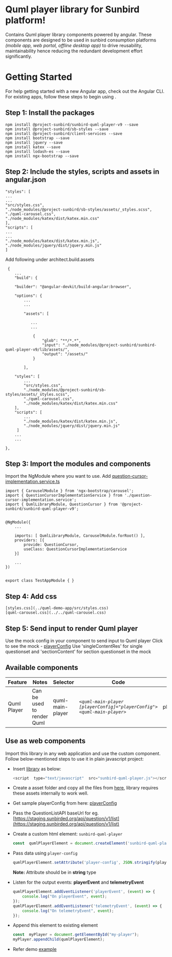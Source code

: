 # Quml player library for Sunbird platform!
Contains Quml player library components powered by angular. These components are designed to be used in sunbird consumption platforms *(mobile app, web portal, offline desktop app)* to drive reusability, maintainability hence reducing the redundant development effort significantly.

# Getting Started
For help getting started with a new Angular app, check out the Angular CLI.
For existing apps, follow these steps to begin using .

## Step 1: Install the packages

    npm install @project-sunbird/sunbird-quml-player-v9 --save
    npm install @project-sunbird/sb-styles --save
    npm install @project-sunbird/client-services --save
    npm install bootstrap --save
    npm install jquery --save
    npm install katex --save
    npm install lodash-es --save
    npm install ngx-bootstrap --save

## Step 2: Include the styles, scripts and assets in angular.json
    "styles": [
    ...
    ...
    "src/styles.css",
    "./node_modules/@project-sunbird/sb-styles/assets/_styles.scss",
    "./quml-carousel.css",
    "./node_modules/katex/dist/katex.min.css"
    ],
    "scripts": [
    ...
    ...
    "./node_modules/katex/dist/katex.min.js",
    "./node_modules/jquery/dist/jquery.min.js"
    ]

  Add following under architect.build.assets

     {
	    ...
	    "build": {
	    
	    "builder": "@angular-devkit/build-angular:browser",
	    
	    "options": {
		    ...
		    ...
    
		    "assets": [
		    
			   ...
			   ...
			    
			    {
				    "glob": "**/*.*",
				    "input": "./node_modules/@project-sunbird/sunbird-quml-player-v9/lib/assets/",
				    "output": "/assets/"
			    }
		    
		    ],
    
	    "styles": [
	        ...
            "src/styles.css",
            "./node_modules/@project-sunbird/sb-styles/assets/_styles.scss",
            "./quml-carousel.css",
            "./node_modules/katex/dist/katex.min.css"
	    ],
	    "scripts": [
            ...
            "./node_modules/katex/dist/katex.min.js",
            "./node_modules/jquery/dist/jquery.min.js"
         ]
	    ...
	    ...
    
    },

  

## Step 3: Import the modules and components
Import the NgModule where you want to use. Add [question-cursor-implementation.service.ts](../quml-demo-app/src/app/question-cursor-implementation.service.ts)
       
    import { CarouselModule } from 'ngx-bootstrap/carousel';
    import { QuestionCursorImplementationService } from './question-cursor-implementation.service';
    import { QumlLibraryModule, QuestionCursor } from '@project-sunbird/sunbird-quml-player-v9';

    
    @NgModule({
	    ...
	    
	    imports: [ QumlLibraryModule, CarouselModule.forRoot() ],
        providers: [{
            provide: QuestionCursor,
            useClass: QuestionCursorImplementationService
        }]
	    
	    ...
    })

  
    export class TestAppModule { }
    
## Step 4: Add css

    [styles.css](../quml-demo-app/src/styles.css)
    [quml-carousel.css](../../quml-carousel.css)


## Step 5: Send input to render Quml player
Use the mock config in your component to send input to Quml player
Click to see the mock - [playerConfig](../quml-demo-app/src/app/quml-library-data.ts)
Use 'singleContentRes' for single questionset and 'sectionContent' for section questionset in the mock

## Available components
|Feature| Notes| Selector|Code|Input|Output
|--|--|--|------------------------------------------------------------------------------------------|---|--|
| Quml Player | Can be used to render Quml | quml-main-player| *`<quml-main-player [playerConfig]="playerConfig"><quml-main-player>`*|playerConfig|playerEvent, telemetryEvent|

## Use as web components
Import this library in any web application and use the custom component.
Follow below-mentioned steps to use it in plain javascript project:

- Insert [library](https://github.com/project-sunbird/sunbird-quml-player/blob/release-4.3.0/web-component/sunbird-quml-player.js) as below:
	```javascript
	<script  type="text/javascript"  src="sunbird-quml-player.js"></script>
	```
- Create a asset folder and copy all the files from [here](https://github.com/project-sunbird/sunbird-quml-player/tree/release-4.3.0/web-component/assets), library requires these assets internally to work well.

- Get sample playerConfig from here: [playerConfig](https://github.com/project-sunbird/sunbird-quml-player/blob/release-4.3.0/projects/quml-demo-app/src/app/quml-library-data.ts)

- Pass the QuestionListAPI baseUrl for eg. [https://staging.sunbirded.org/api/question/v1/list](https://staging.sunbirded.org/api/question/v1/list)

- Create a custom html element: `sunbird-quml-player`
	```javascript
	const  qumlPlayerElement = document.createElement('sunbird-quml-player');
	```

- Pass data using `player-config`
	```javascript
	qumlPlayerElement.setAttribute('player-config', JSON.stringify(playerConfig));
	```
	**Note:** Attribute should be in **string** type
- Listen for the output events: **playerEvent** and **telemetryEvent**

	```javascript
	qumlPlayerElement.addEventListener('playerEvent', (event) => {
		console.log("On playerEvent", event);
	});
	qumlPlayerElement.addEventListener('telemetryEvent', (event) => {
		console.log("On telemetryEvent", event);
	});
	```

- Append this element to existing element
	```javascript
	const  myPlayer = document.getElementById("my-player");
	myPlayer.appendChild(qumlPlayerElement);
	```
- Refer demo [example](https://github.com/project-sunbird/sunbird-quml-player/blob/release-4.3.0/web-component/index.html)
